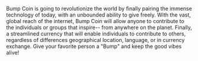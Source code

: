 Bump Coin is going to revolutionize the world by finally pairing the immense technology of today, with an unbounded ability to give freely. With the vast, global reach of the internet, Bump Coin will allow anyone to contribute to the individuals or groups that inspire-- from anywhere on the planet. Finally, a streamlined currency that will enable individuals to contribute to others, regardless of differences geographical location, language, or in currency exchange. Give your favorite person a "Bump" and keep the good vibes alive! 
